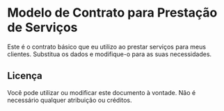 # Modelo de Contrato para Prestação de Serviços

Este é o contrato básico que eu utilizo ao prestar serviços para meus clientes.
Substitua os dados e modifique-o para as suas necessidades.

## Licença
Você pode utilizar ou modificar este documento à vontade. Não é necessário qualquer atribuição ou créditos.  